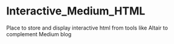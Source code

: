 # Interactive_Medium_HTML
Place to store and display interactive html from tools like Altair to complement Medium blog
